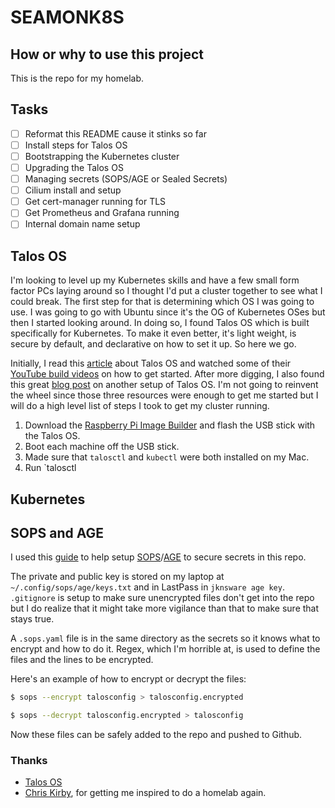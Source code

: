 # SEAMONK8S


## How or why to use this project

This is the repo for my homelab.

## Tasks

- [ ] Reformat this README cause it stinks so far
- [ ] Install steps for Talos OS
- [ ] Bootstrapping the Kubernetes cluster
- [ ] Upgrading the Talos OS
- [ ] Managing secrets (SOPS/AGE or Sealed Secrets)
- [ ] Cilium install and setup
- [ ] Get cert-manager running for TLS
- [ ] Get Prometheus and Grafana running
- [ ] Internal domain name setup

## Talos OS

I'm looking to level up my Kubernetes skills and have a few small form factor PCs laying around so I thought I'd put a cluster together to see what I could break. The first step for that is determining which OS I was going to use. I was going to go with Ubuntu since it's the OG of Kubernetes OSes but then I started looking around. In doing so, I found Talos OS which is built specifically for Kubernetes. To make it even better, it's light weight, is secure by default, and declarative on how to set it up. So here we go.

Initially, I read this [article](https://mirceanton.com/posts/2023-11-28-the-best-os-for-kubernetes/) about Talos OS and watched some of their [YouTube build videos](https://www.youtube.com/@SideroLabs/videos?view=2&sort=dd&live_view=503&shelf_id=6) on how to get started. After more digging, I also found this great [blog post](https://a-cup-of.coffee/blog/talos/) on another setup of Talos OS. I'm not going to reinvent the wheel since those three resources were enough to get me started but I will do a high level list of steps I took to get my cluster running.

1. Download the [Raspberry Pi Image Builder](https://www.raspberrypi.com/software/) and flash the USB stick with the Talos OS.
1. Boot each machine off the USB stick.
1. Made sure that `talosctl` and `kubectl` were both installed on my Mac.
1. Run `talosctl 

## Kubernetes

## SOPS and AGE

I used this [guide](https://mirceanton.com/posts/doing-secrets-the-gitops-way/) to help setup [SOPS](https://github.com/getsops/sops)/[AGE](https://github.com/FiloSottile/age) to secure secrets in this repo.

The private and public key is stored on my laptop at `~/.config/sops/age/keys.txt` and in LastPass in `jknsware age key`. `.gitignore` is setup to make sure unencrypted files don't get into the repo but I do realize that it might take more vigilance than that to make sure that stays true.

A `.sops.yaml` file is in the same directory as the secrets so it knows what to encrypt and how to do it. Regex, which I'm horrible at, is used to define the files and the lines to be encrypted. 


Here's an example of how to encrypt or decrypt the files:
```bash
$ sops --encrypt talosconfig > talosconfig.encrypted

$ sops --decrypt talosconfig.encrypted > talosconfig
```

Now these files can be safely added to the repo and pushed to Github.

### Thanks

- [Talos OS](https://www.talos.dev/)
- [Chris Kirby](https://chriskirby.net), for getting me inspired to do a homelab again.